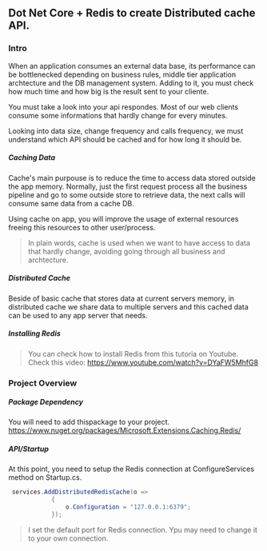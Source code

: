 ## Dot Net Core + Redis to create Distributed cache API.

### Intro

When an application consumes an external data base, its performance can be bottlenecked depending on business rules, middle tier application archtecture and the DB management system. Adding to it, you must check how much time and how big is the result sent to your cliente.

You must take a look into your api respondes. Most of our web clients consume some informations that hardly change for every minutes.

Looking into data size, change frequency and calls frequency, we must understand which API should be cached and for how long it should be.


##### Caching Data

Cache's main purpouse is to reduce the time to access data stored outside the app memory. Normally, just the first request process all the business pipeline and go to some outside store to retrieve data, the next calls will consume same data from a cache DB. 

Using cache on app, you will improve the usage of external resources freeing this resources to other user/process. 

> In plain words, cache is used when we want to have access to data that hardly change, avoiding going through all business and archtecture.

##### Distributed Cache

Beside of basic cache that stores data at current servers memory, in distributed cache we share data to multiple servers and this cached data can be used to any app server that needs.

##### Installing Redis

> You can check how to install Redis from this tutoria on Youtube.
Check this video: https://www.youtube.com/watch?v=DYaFW5MhfG8


### Project Overview

##### Package Dependency

You will need to add thispackage to your project.
https://www.nuget.org/packages/Microsoft.Extensions.Caching.Redis/

##### API/Startup

At this point, you need to setup the Redis connection at ConfigureServices method on Startup.cs.

```cs
 services.AddDistributedRedisCache(o =>
            {
                o.Configuration = "127.0.0.1:6379";
            });
```
> I set the default port for Redis connection. Ypu may need to change it to your own connection.


